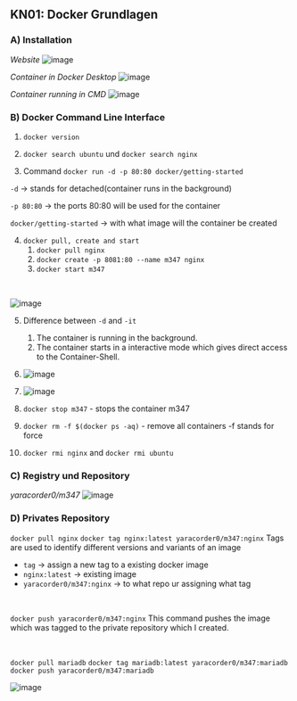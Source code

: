 ## KN01: Docker Grundlagen

### A) Installation
*Website*
![image](https://github.com/user-attachments/assets/0f42ad3e-7f9d-4724-a472-574adfce2c98)

*Container in Docker Desktop*
![image](https://github.com/user-attachments/assets/bdda6629-e39c-4b4c-a5a2-deebab9b249d)

*Container running in CMD*
![image](https://github.com/user-attachments/assets/d7d9ec21-5c6e-4c6b-b221-bae8b80bd342)


### B) Docker Command Line Interface

1. `docker version`

2. `docker search ubuntu` und `docker search nginx`

3. Command `docker run -d -p 80:80 docker/getting-started`

  `-d`
  -> stands for detached(container runs in the background)

  `-p 80:80`
  -> the ports 80:80 will be used for the container

  `docker/getting-started`
  -> with what image will the container be created

4. `docker pull, create and start`
      1. `docker pull nginx`
      2. `docker create -p 8081:80 --name m347 nginx`
      3. `docker start m347`
<br>

![image](https://github.com/user-attachments/assets/d8f3fcb6-957d-4dc3-921f-7d92b7ef23dd)

5. Difference between `-d` and `-it`
      1. The container is running in the background.
      2. The container starts in a interactive mode which gives direct access to the Container-Shell.

6. ![image](https://github.com/user-attachments/assets/e9f45798-8edb-46e8-b820-13a33a1df764)
7. ![image](https://github.com/user-attachments/assets/f9561ea6-c037-4305-8089-b0b5679c3980)
8. `docker stop m347` - stops the container m347
9. `docker rm -f $(docker ps -aq)` - remove all containers -f stands for force
10. `docker rmi nginx` and `docker rmi ubuntu`

### C) Registry und Repository 

*yaracorder0/m347*
![image](https://github.com/user-attachments/assets/13af2117-9ee9-4650-a2db-0fc62b3b838d)

### D) Privates Repository

`docker pull nginx`
`docker tag nginx:latest yaracorder0/m347:nginx`
Tags are used to identify different versions and variants of an image
- `tag` -> assign a new tag to a existing docker image
- `nginx:latest` -> existing image
- `yaracorder0/m347:nginx` -> to what repo ur assigning what tag

<br>

`docker push yaracorder0/m347:nginx`
This command pushes the image which was tagged to the private repository which I created.

<br>

`docker pull mariadb`
`docker tag mariadb:latest yaracorder0/m347:mariadb`
`docker push yaracorder0/m347:mariadb`

![image](https://github.com/user-attachments/assets/8726f82d-a415-4895-be09-6e3446ed3819)



   
   
